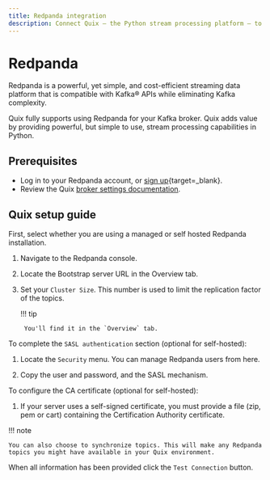 ```yaml
---
title: Redpanda integration
description: Connect Quix — the Python stream processing platform — to Redpanda and leverage your streaming data to build real-time applications and products faster.
---
```


# Redpanda

Redpanda is a powerful, yet simple, and cost-efficient streaming data platform that is compatible with Kafka® APIs while eliminating Kafka complexity.

Quix fully supports using Redpanda for your Kafka broker. Quix adds value by providing powerful, but simple to use, stream processing capabilities in Python.

## Prerequisites

* Log in to your Redpanda account, or [sign up](https://redpanda.com/){target=_blank}.
* Review the Quix [broker settings documentation](./broker-settings.md).

## Quix setup guide

First, select whether you are using a managed or self hosted Redpanda installation.

1. Navigate to the Redpanda console.

2. Locate the Bootstrap server URL in the Overview tab.

3. Set your `Cluster Size`. This number is used to limit the replication factor of the topics. 

    !!! tip

        You'll find it in the `Overview` tab.

To complete the `SASL authentication` section (optional for self-hosted):

1. Locate the `Security` menu. You can manage Redpanda users from here.

2. Copy the user and password, and the SASL mechanism.

To configure the CA certificate (optional for self-hosted):

1. If your server uses a self-signed certificate, you must provide a file (zip, pem or cart) containing the Certification Authority certificate.

!!! note

    You can also choose to synchronize topics. This will make any Redpanda topics you might have available in your Quix environment.

When all information has been provided click the `Test Connection` button.
